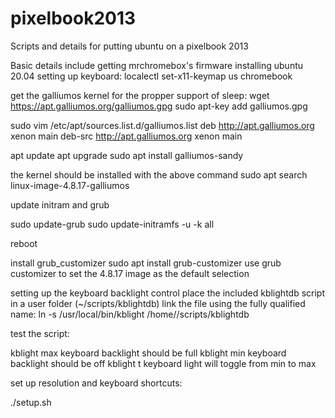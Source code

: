 # pixelbook2013
Scripts and details for putting ubuntu on a pixelbook 2013

Basic details include getting mrchromebox's firmware
installing ubuntu 20.04
setting up keyboard:
localectl set-x11-keymap us chromebook

get the galliumos kernel for the propper support of sleep:
wget https://apt.galliumos.org/galliumos.gpg
sudo apt-key add galliumos.gpg

sudo vim /etc/apt/sources.list.d/galliumos.list
deb     http://apt.galliumos.org xenon main
deb-src http://apt.galliumos.org xenon main

apt update
apt upgrade
sudo apt install galliumos-sandy

the kernel should be installed with the above command
sudo apt search linux-image-4.8.17-galliumos

update initram and grub

sudo update-grub
sudo update-initramfs -u -k all

reboot

install grub_customizer
sudo apt install grub-customizer
use grub customizer to set the 4.8.17 image as the default selection

setting up the keyboard backlight control
place the included kblightdb script in a user folder (~/scripts/kblightdb)
link the file using the fully qualified name:
ln -s /usr/local/bin/kblight /home/<username>/scripts/kblightdb


test the script:

kblight max
keyboard backlight should be full
kblight min 
keyboard backlight should be off
kblight t 
keyboard light will toggle from min to max

set up resolution and keyboard shortcuts:

./setup.sh
